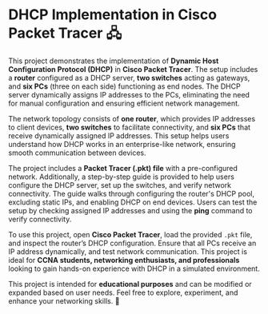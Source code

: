 # DHCP Implementation in Cisco Packet Tracer 🖧  

This project demonstrates the implementation of **Dynamic Host Configuration Protocol (DHCP)** in **Cisco Packet Tracer**. The setup includes a **router** configured as a DHCP server, **two switches** acting as gateways, and **six PCs** (three on each side) functioning as end nodes. The DHCP server dynamically assigns IP addresses to the PCs, eliminating the need for manual configuration and ensuring efficient network management.  

The network topology consists of **one router**, which provides IP addresses to client devices, **two switches** to facilitate connectivity, and **six PCs** that receive dynamically assigned IP addresses. This setup helps users understand how DHCP works in an enterprise-like network, ensuring smooth communication between devices.  

The project includes a **Packet Tracer (.pkt) file** with a pre-configured network. Additionally, a step-by-step guide is provided to help users configure the DHCP server, set up the switches, and verify network connectivity. The guide walks through configuring the router's DHCP pool, excluding static IPs, and enabling DHCP on end devices. Users can test the setup by checking assigned IP addresses and using the **ping** command to verify connectivity.  

To use this project, open **Cisco Packet Tracer**, load the provided `.pkt` file, and inspect the router’s DHCP configuration. Ensure that all PCs receive an IP address dynamically, and test network communication. This project is ideal for **CCNA students, networking enthusiasts, and professionals** looking to gain hands-on experience with DHCP in a simulated environment.  

This project is intended for **educational purposes** and can be modified or expanded based on user needs. Feel free to explore, experiment, and enhance your networking skills. 🚀
